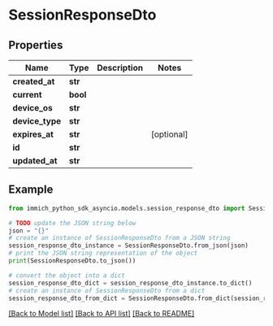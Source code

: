 # SessionResponseDto


## Properties

Name | Type | Description | Notes
------------ | ------------- | ------------- | -------------
**created_at** | **str** |  | 
**current** | **bool** |  | 
**device_os** | **str** |  | 
**device_type** | **str** |  | 
**expires_at** | **str** |  | [optional] 
**id** | **str** |  | 
**updated_at** | **str** |  | 

## Example

```python
from immich_python_sdk_asyncio.models.session_response_dto import SessionResponseDto

# TODO update the JSON string below
json = "{}"
# create an instance of SessionResponseDto from a JSON string
session_response_dto_instance = SessionResponseDto.from_json(json)
# print the JSON string representation of the object
print(SessionResponseDto.to_json())

# convert the object into a dict
session_response_dto_dict = session_response_dto_instance.to_dict()
# create an instance of SessionResponseDto from a dict
session_response_dto_from_dict = SessionResponseDto.from_dict(session_response_dto_dict)
```
[[Back to Model list]](../README.md#documentation-for-models) [[Back to API list]](../README.md#documentation-for-api-endpoints) [[Back to README]](../README.md)


